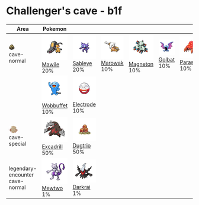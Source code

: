 # Challenger's cave - b1f

| Area                                                                    | Pokemon                                                                         | &nbsp;                                                                          | &nbsp;                                                                      | &nbsp;                                                                        | &nbsp;                                                                    | &nbsp;                                                                        |
| ----------------------------------------------------------------------- | ------------------------------------------------------------------------------- | ------------------------------------------------------------------------------- | --------------------------------------------------------------------------- | ----------------------------------------------------------------------------- | ------------------------------------------------------------------------- | ----------------------------------------------------------------------------- |
| ![cave-normal](../../img/items/cave-normal.png)<br/>cave-normal<br/>    | ![mawile](../../img/pokemon/303.png) <br/>[Mawile](/pokemon/303) <br/>20%       | ![sableye](../../img/pokemon/302.png) <br/>[Sableye](/pokemon/302) <br/>20%     | ![marowak](../../img/pokemon/105.png) <br/>[Marowak](/pokemon/105) <br/>10% | ![magneton](../../img/pokemon/082.png) <br/>[Magneton](/pokemon/082) <br/>10% | ![golbat](../../img/pokemon/042.png) <br/>[Golbat](/pokemon/042) <br/>10% | ![parasect](../../img/pokemon/047.png) <br/>[Parasect](/pokemon/047) <br/>10% |
|                                                                         | ![wobbuffet](../../img/pokemon/202.png) <br/>[Wobbuffet](/pokemon/202) <br/>10% | ![electrode](../../img/pokemon/101.png) <br/>[Electrode](/pokemon/101) <br/>10% |
| ![cave-special](../../img/items/cave-special.png)<br/>cave-special<br/> | ![excadrill](../../img/pokemon/530.png) <br/>[Excadrill](/pokemon/530) <br/>50% | ![dugtrio](../../img/pokemon/051.png) <br/>[Dugtrio](/pokemon/051) <br/>50%     |
| legendary-encounter cave-normal<br/>                                    | ![mewtwo](../../img/pokemon/150.png) <br/>[Mewtwo](/pokemon/150) <br/>1%        | ![darkrai](../../img/pokemon/491.png) <br/>[Darkrai](/pokemon/491) <br/>1%      |